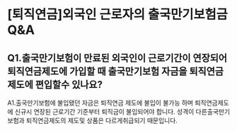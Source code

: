 # [퇴직연금]외국인 근로자의 출국만기보험금Q&A
## Q1.출국만기보험이 만료된 외국인이 근로기간이 연장되어 퇴직연금제도에 가입할 때 출국만기보험 자금을 퇴직연금제도에 편입할수 있나요?
A1.출국만기보험에 불입됐던 자금은 퇴직연금 제도에 불입이 불가능 하며 퇴직연금제도에 신규시
연장된 근로기간 기준부터 퇴직금이 불입되어야 합니다.
성격이 다른출국만기보험과 퇴직연금제도의 제도및 상품은 다르게취급되기 때문입니다.
